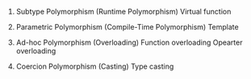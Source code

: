1) Subtype Polymorphism (Runtime Polymorphism) 
    Virtual function

2) Parametric Polymorphism (Compile-Time Polymorphism)
    Template

3) Ad-hoc Polymorphism (Overloading)
    Function overloading
    Opearter overloading

4) Coercion Polymorphism (Casting)
   Type casting